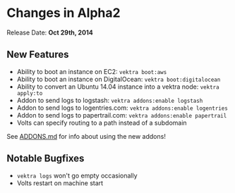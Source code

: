 # Changes in Alpha2

Release Date: **Oct 29th, 2014**

## New Features

* Ability to boot an instance on EC2: `vektra boot:aws`
* Ability to boot an instance on DigitalOcean: `vektra boot:digitalocean`
* Ability to convert an Ubuntu 14.04 instance into a vektra node: `vektra apply:to`
* Addon to send logs to logstash: `vektra addons:enable logstash`
* Addon to send logs to logentries.com: `vektra addons:enable logentries`
* Addon to send logs to papertrail.com: `vektra addons:enable papertrail`
* Volts can specify routing to a path instead of a subdomain

See [ADDONS.md](https://github.com/vektra/docs/blob/master/ADDONS.md) for info about using the new addons!


## Notable Bugfixes

* `vektra logs` won't go empty occasionally
* Volts restart on machine start

